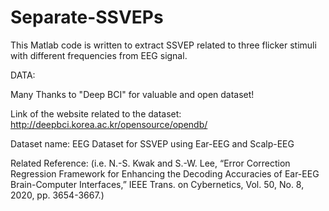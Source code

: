 # Separate-SSVEPs

This Matlab code is written to extract SSVEP related to three flicker stimuli with different frequencies from EEG signal.

DATA: 

 Many Thanks to "Deep BCI" for valuable and open dataset!

 Link of the website related to the dataset: http://deepbci.korea.ac.kr/opensource/opendb/

 Dataset name: EEG Dataset for SSVEP using Ear-EEG and Scalp-EEG

 Related Reference: (i.e. N.-S. Kwak and S.-W. Lee, “Error Correction Regression Framework for Enhancing the Decoding
 Accuracies of Ear-EEG Brain-Computer Interfaces,” IEEE Trans. on Cybernetics, Vol. 50, No. 8, 2020, pp. 3654-3667.)
